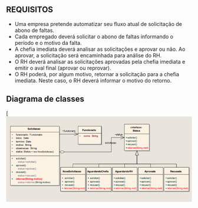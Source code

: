
## REQUISITOS
- Uma empresa pretende automatizar seu fluxo atual de solicitação de abono de faltas.
- Cada empregado deverá solicitar o abono de faltas informando o período e o motivo da falta.
- A chefia imediata deverá analisar as solicitações e aprovar ou não. Ao aprovar, a solicitação será encaminhada para análise do RH.
- O RH deverá analisar as solicitações aprovadas pela chefia imediata e emitir o aval final (aprovar ou reprovar). 
- O RH poderá, por algum motivo, retornar a solicitação para a chefia imediata. Neste caso, o RH deverá informar o motivo do retorno.


## Diagrama de classes
[![](https://github.com/jeancsanchez/abono-faltas-uece/blob/master/artefatos/diagrama_classes.png)
